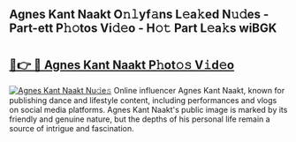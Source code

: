 ## Agnes Kant Naakt O𝚗𝚕yf𝚊ns L𝚎a𝚔ed N𝚞𝚍es - Part-ett P𝚑𝚘tos Vi𝚍𝚎o - H𝚘𝚝 Part L𝚎a𝚔s wiBGK

# <h2><a href="http://kf25l6.oniu.top/?m=Agnes+Kant+Naakt">🔗👉 🔴 Agnes Kant Naakt P𝚑ot𝚘𝚜 V𝚒d𝚎o</a></h2>

[![Agnes Kant Naakt Nu𝚍e𝚜](https://i.imgur.com/0qMVB7G.gif)](http://kf25l6.oniu.top/?m=Agnes+Kant+Naakt)
Online influencer Agnes Kant Naakt, known for publishing dance and lifestyle content, including performances and vlogs on social media platforms. Agnes Kant Naakt's public image is marked by its friendly and genuine nature, but the depths of his personal life remain a source of intrigue and fascination.  
